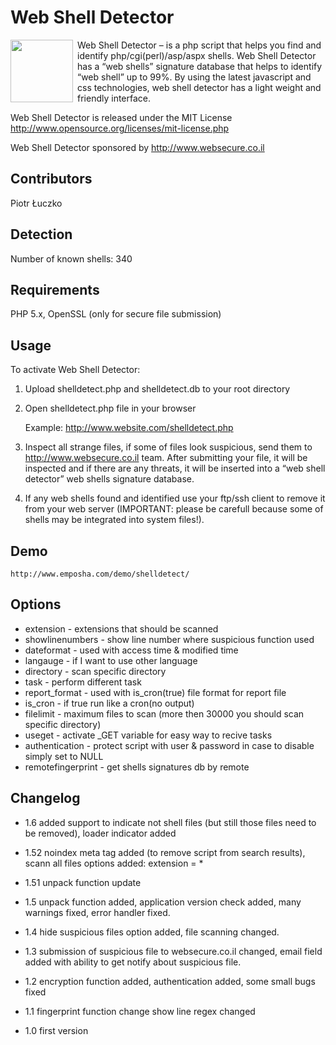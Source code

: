 Web Shell Detector
==================
<img src="http://www.emposha.com/wp-content/uploads/2011/07/shelldetect3-300x201.png" width="100" align="left" style="padding-right: 4px;" /> Web Shell Detector – is a php script that helps you find and identify php/cgi(perl)/asp/aspx shells. Web Shell Detector has a “web shells” signature database that helps to identify “web shell” up to 99%. By using the latest javascript and css technologies, web shell detector has a light weight and friendly interface.

Web Shell Detector is released under the MIT License <http://www.opensource.org/licenses/mit-license.php>

Web Shell Detector sponsored by http://www.websecure.co.il


Contributors
------------
Piotr Łuczko

Detection
---------

  Number of known shells: 340

Requirements
------------
PHP 5.x, OpenSSL (only for secure file submission)

Usage
-----
To activate Web Shell Detector:

1) Upload shelldetect.php and shelldetect.db to your root directory

2) Open shelldetect.php file in your browser

    Example: http://www.website.com/shelldetect.php

3) Inspect all strange files, if some of files look suspicious, send them to http://www.websecure.co.il team. After submitting your file, it will be inspected and if there are any threats, it will be inserted into a “web shell detector” web shells signature database.

4) If any web shells found and identified use your ftp/ssh client to remove it from your web server (IMPORTANT: please be carefull because some of shells may be integrated into system files!).

Demo
----

    http://www.emposha.com/demo/shelldetect/

Options
-------
 - extension - extensions that should be scanned
 - showlinenumbers - show line number where suspicious function used
 - dateformat - used with access time & modified time
 - langauge - if I want to use other language
 - directory - scan specific directory
 - task - perform different task
 - report_format - used with is_cron(true) file format for report file
 - is_cron - if true run like a cron(no output)
 - filelimit - maximum files to scan (more then 30000 you should scan specific directory)
 - useget - activate _GET variable for easy way to recive tasks
 - authentication  - protect script with user & password in case to disable simply set to NULL
 - remotefingerprint - get shells signatures db by remote
  

Changelog
---------
 - 1.6 added support to indicate not shell files (but still those files need  to be removed), loader indicator added
 
 - 1.52 noindex meta tag added (to remove script from search results), scann all files options added: extension = *

 - 1.51 unpack function update
 
 - 1.5 unpack function added, application version check added, many warnings fixed, error handler fixed.
 
 - 1.4 hide suspicious files option added, file scanning changed.

 - 1.3 submission of suspicious file to websecure.co.il changed, email field added with ability to get notify about suspicious file.
 
 - 1.2 encryption function added, authentication added, some small bugs fixed

 - 1.1 fingerprint function change
       show line regex changed

 - 1.0 first version